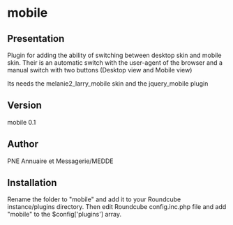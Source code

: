 mobile
======

Presentation
------------

Plugin for adding the ability of switching between desktop skin and mobile skin. Their is an automatic switch with the user-agent of the browser and a manual switch with two buttons (Desktop view and Mobile view)

Its needs the melanie2_larry_mobile skin and the jquery_mobile plugin


Version
-------

mobile 0.1


Author
------

PNE Annuaire et Messagerie/MEDDE


Installation
------------

Rename the folder to "mobile" and add it to your Roundcube instance/plugins directory. Then edit Roundcube config.inc.php file and add "mobile" to the $config['plugins'] array.
